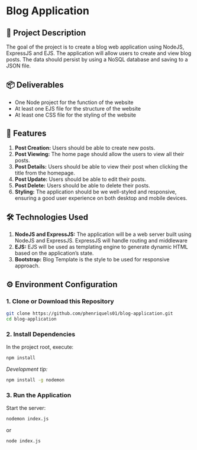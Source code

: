 # Blog Application

## 🎯 Project Description

The goal of the project is to create a blog web application using NodeJS, ExpressJS and EJS. The application will allow users to create and view blog posts. The data should persist by using a NoSQL database and saving to a JSON file.

## 📦 Deliverables

- One Node project for the function of the website
- At least one EJS file for the structure of the website
- At least one CSS file for the styling of the website

## 🚀 Features

1. **Post Creation:** Users should be able to create new posts.
2. **Post Viewing:** The home page should allow the users to view all their posts.
3. **Post Details:** Users should be able to view their post when clicking the title from the homepage.
4. **Post Update:** Users should be able to edit their posts.
5. **Post Delete:** Users should be able to delete their posts.
6. **Styling:** The application should be we well-styled and responsive, ensuring a good user experience on both desktop and mobile devices.

## 🛠️ Technologies Used

1. **NodeJS and ExpressJS:** The application will be a web server built using NodeJS and ExpressJS. ExpressJS will handle routing and middleware
2. **EJS:** EJS will be used as templating engine to generate dynamic HTML based on the application’s state.
3. **Bootstrap:** Blog Template is the style to be used for responsive approach.

## ⚙️ Environment Configuration

### 1. Clone or Download this Repository

   ```bash
   git clone https://github.com/phenriquels01/blog-application.git
   cd blog-application
   ```

### 2. Install Dependencies

In the project root, execute:

```bash
npm install
```

*Development tip:*

```bash
npm install -g nodemon
```

### 3. Run the Application

Start the server:

```bash
nodemon index.js
```
or

```bash
node index.js


